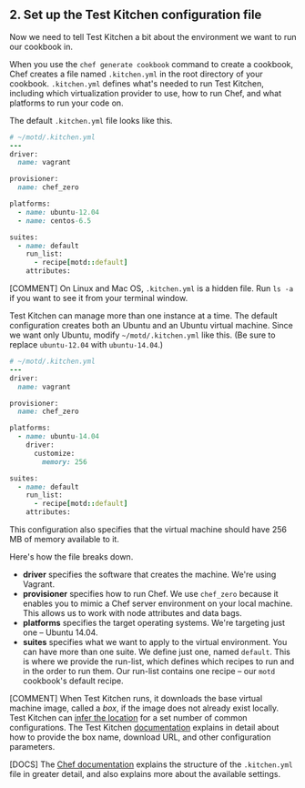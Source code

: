 ## 2. Set up the Test Kitchen configuration file

Now we need to tell Test Kitchen a bit about the environment we want to run our cookbook in.

When you use the `chef generate cookbook` command to create a cookbook, Chef creates a file named <code class="file-path">.kitchen.yml</code> in the root directory of your cookbook. <code class="file-path">.kitchen.yml</code> defines what's needed to run Test Kitchen, including which virtualization provider to use, how to run Chef, and what platforms to run your code on.

The default <code class="file-path">.kitchen.yml</code> file looks like this.

```ruby
# ~/motd/.kitchen.yml
---
driver:
  name: vagrant

provisioner:
  name: chef_zero

platforms:
  - name: ubuntu-12.04
  - name: centos-6.5

suites:
  - name: default
    run_list:
      - recipe[motd::default]
    attributes:
```

[COMMENT] On Linux and Mac OS, <code class="file-path">.kitchen.yml</code> is a hidden file. Run `ls -a` if you want to see it from your terminal window.

Test Kitchen can manage more than one instance at a time. The default configuration creates both an Ubuntu and an Ubuntu virtual machine. Since we want only Ubuntu, modify <code class="file-path">~/motd/.kitchen.yml</code> like this. (Be sure to replace `ubuntu-12.04` with `ubuntu-14.04`.)

```ruby
# ~/motd/.kitchen.yml
---
driver:
  name: vagrant

provisioner:
  name: chef_zero

platforms:
  - name: ubuntu-14.04
    driver:
      customize:
        memory: 256

suites:
  - name: default
    run_list:
      - recipe[motd::default]
    attributes:
```

This configuration also specifies that the virtual machine should have 256 MB of memory available to it.

Here's how the file breaks down.

* **driver** specifies the software that creates the machine. We're using Vagrant.
* **provisioner** specifies how to run Chef. We use `chef_zero` because it enables you to mimic a Chef server environment on your local machine. This allows us to work with node attributes and data bags.
* **platforms** specifies the target operating systems. We're targeting just one &ndash; Ubuntu 14.04.
* **suites** specifies what we want to apply to the virtual environment. You can have more than one suite. We define just one, named `default`. This is where we provide the run-list, which defines which recipes to run and in the order to run them. Our run-list contains one recipe &ndash; our `motd` cookbook's default recipe.

[COMMENT] When Test Kitchen runs, it downloads the base virtual machine image, called a _box_, if the image does not already exist locally. Test Kitchen can [infer the location](https://github.com/test-kitchen/kitchen-vagrant#-default-configuration) for a set number of common configurations. The Test Kitchen [documentation](https://github.com/test-kitchen/kitchen-vagrant#-configuration) explains in detail about how to provide the box name, download URL, and other configuration parameters.

[DOCS] The [Chef documentation](http://docs.chef.io/config_yml_kitchen.html) explains the structure of the <code class="file-path">.kitchen.yml</code> file in greater detail, and also explains more about the available settings.
